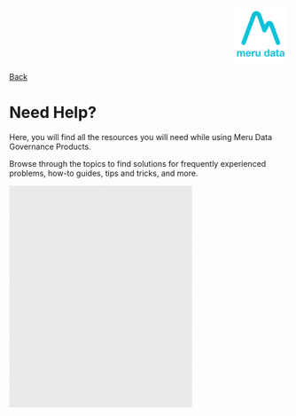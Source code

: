 
<p align="Right">
  <img width="100" height="100" src="Media/Images/Logos/Merudata_Logo1.png">
</p>

[Back](README.md)

# Need Help?

Here, you will find all the resources you will need while using Meru Data Governance Products.

Browse through the topics to find solutions for frequently experienced problems, how-to guides, tips and tricks, and more.


[<img width="330" height="400" src="Media/Images/Icons/Help_User_Icon.gif">](/Pages/Help/User_Guides.md)   